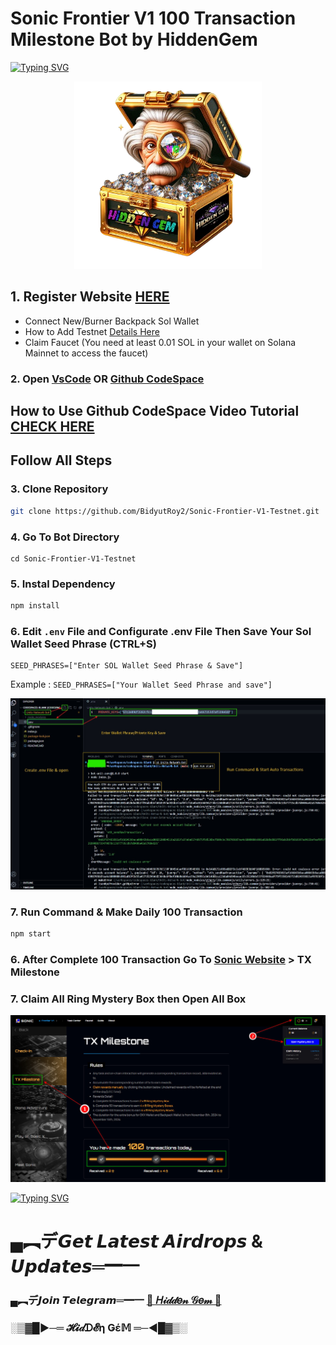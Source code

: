 # Sonic Frontier V1 100 Transaction Milestone Bot by HiddenGem

[![Typing SVG](https://readme-typing-svg.demolab.com?font=Fira+Code&pause=1000&width=435&lines=Wellcome+To+HiddenGem)](https://git.io/typing-svg)

<p align="center">
<img src='https://github.com/BidyutRoy2/BidyutRoy2/blob/main/Logo_BG.png' style="width:300px;height:300px;">
</p>

## 1. Register Website [HERE](https://t.me/hiddengemnews/9175)

- Connect New/Burner Backpack Sol Wallet
- How to Add Testnet [Details Here](https://blog.sonic.game/sonic-frontier-v1-network-setting---backpack-wallet)
- Claim Faucet (You need at least 0.01 SOL in your wallet on Solana Mainnet to access the faucet)

### 2. Open [VsCode](https://code.visualstudio.com/download) OR [Github CodeSpace](https://github.com/codespaces)

## How to Use Github CodeSpace Video Tutorial [CHECK HERE](https://t.me/AiHiddenGem/11701)

## Follow All Steps

### 3. Clone Repository

```bash
git clone https://github.com/BidyutRoy2/Sonic-Frontier-V1-Testnet.git
```

### 4. Go To Bot Directory
```
cd Sonic-Frontier-V1-Testnet
```

### 5. Instal Dependency

```bash
npm install
```

### 6. Edit `.env` File and Configurate .env File Then Save Your Sol Wallet Seed Phrase (CTRL+S)
```
SEED_PHRASES=["Enter SOL Wallet Seed Phrase & Save"]
```
Example : `SEED_PHRASES=["Your Wallet Seed Phrase and save"]`

<p align="center">
<img src='create-env.jpg' width='900'>
</p>

### 7. Run Command & Make Daily 100 Transaction

```bash
npm start
```

### 6. After Complete 100 Transaction Go To [Sonic Website](https://odyssey.sonic.game/?join=hjuFml) > TX Milestone
### 7. Claim All Ring Mystery Box then Open All Box

<p align="center">
<img src='2024-11-11_011706.jpg' width='900'>
</p>


[![Typing SVG](https://readme-typing-svg.demolab.com?font=Fira+Code&pause=1000&width=435&lines=Wellcome+To+HiddenGem)](https://git.io/typing-svg)


# ▄︻デ𝙂𝙚𝙩 𝙇𝙖𝙩𝙚𝙨𝙩 𝘼𝙞𝙧𝙙𝙧𝙤𝙥𝙨 & 𝙐𝙥𝙙𝙖𝙩𝙚𝙨═━一

### ▄︻デ𝙅𝙤𝙞𝙣 𝙏𝙚𝙡𝙚𝙜𝙧𝙖𝙢═━一 [🎀  𝐻𝒾𝒹𝒹𝑒𝓃 𝒢𝑒𝓂  🎀](https://t.me/hiddengemnews) 

### ░▒▓█►─═  𝓗𝓲𝒹ᗪ𝓔η Ǥέ𝕄 ═─◄█▓▒░
